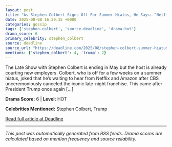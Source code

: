 ```yaml
---
layout: post
title: "As Stephen Colbert Signs Off For Summer Hiatus, He Says: “Netflix, Call Me I’m Available In June”"
date: 2025-08-08 16:20:35 +0000
categories: gossip
tags: ['stephen-colbert', 'source-deadline', 'drama-hot']
drama_score: 6
primary_celebrity: stephen_colbert
source: deadline
source_url: "https://deadline.com/2025/08/stephen-colbert-summer-hiatus-netflix-call-me-1236482362/"
mentions: {'stephen_colbert': 4, 'trump': 2}
---
```


The Late Show with Stephen Colbert is ending in May but the host is already courting new employers. Colbert, who is off for a few weeks on a summer hiatus, joked that he’s waiting to hear from Netflix and Amazon after CBS unceremoniously canceled the iconic late-night franchise. This came after President Trump once again […]

**Drama Score:** 6 | **Level:** HOT

**Celebrities Mentioned:** Stephen Colbert, Trump

[Read full article at Deadline](https://deadline.com/2025/08/stephen-colbert-summer-hiatus-netflix-call-me-1236482362/)

---
*This post was automatically generated from RSS feeds. Drama scores are calculated based on mention frequency and source reliability.*
